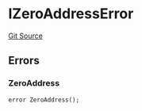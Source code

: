 # IZeroAddressError
[Git Source](https://github.com/thrackle-io/tron/blob/fa1f71d854feb4f93c1bbe77dbe731527e9e3d00/src/common/IErrors.sol)


## Errors
### ZeroAddress

```solidity
error ZeroAddress();
```

